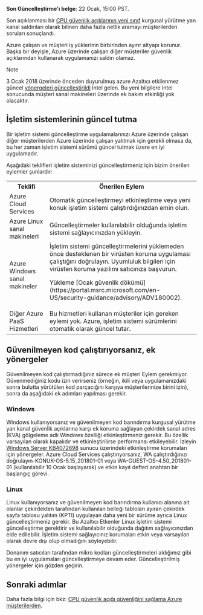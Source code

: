 


**Son Güncelleştirme'ı belge**: 22 Ocak, 15:00 PST.

Son açıklanması bir [CPU güvenlik açıklarının yeni sınıf](https://portal.msrc.microsoft.com/en-US/security-guidance/advisory/ADV180002) kurgusal yürütme yan kanal saldırıları olarak bilinen daha fazla netlik aramayı müşterilerden soruları sonuçlandı.  

Azure çalışan ve müşteri iş yüklerinin birbirinden ayırır altyapı korunur.  Başka bir deyişle, Azure üzerinde çalışan diğer müşteriler güvenlik açıklarından kullanarak uygulamanızı saldırı olamaz.

> [!NOTE] 
> 3 Ocak 2018 üzerinde önceden duyurulmuş azure Azaltıcı etkilenmez güncel [yönergeleri güncelleştirildi](https://newsroom.intel.com/news/root-cause-of-reboot-issue-identified-updated-guidance-for-customers-and-partners/) Intel gelen. Bu yeni bilgilere Intel sonucunda müşteri sanal makineleri üzerinde ek bakım etkinliği yok olacaktır.

## <a name="keeping-your-operating-systems-up-to-date"></a>İşletim sistemlerinin güncel tutma

Bir işletim sistemi güncelleştirme uygulamalarınızı Azure üzerinde çalışan diğer müşterilerden Azure üzerinde çalışan yalıtmak için gerekli olmasa da, bu her zaman işletim sistemi sürümü güncel tutmak üzere en iyi uygulamadır. 

Aşağıdaki teklifleri işletim sisteminizi güncelleştirmeniz için bizim önerilen eylemler şunlardır: 

<table>
<tr>
<th>Teklifi</th> <th>Önerilen Eylem </th>
</tr>
<tr>
<td>Azure Cloud Services </td>  <td>Otomatik güncelleştirmeyi etkinleştirme veya yeni konuk işletim sistemi çalıştırdığınızdan emin olun.</td>
</tr>
<tr>
<td>Azure Linux sanal makineleri</td> <td>Güncelleştirmeler kullanılabilir olduğunda işletim sistemi sağlayıcınızdan yükleyin. </td>
</tr>
<tr>
<td>Azure Windows sanal makineler </td> <td>İşletim sistemi güncelleştirmelerini yüklemeden önce desteklenen bir virüsten koruma uygulaması çalıştığını doğrulayın. Uyumluluk bilgileri için virüsten koruma yazılımı satıcınıza başvurun.<p> Yükleme [Ocak güvenlik dökümü](https://portal.msrc.microsoft.com/en-US/security-guidance/advisory/ADV180002). </p></td>
</tr>
<tr>
<td>Diğer Azure PaaS Hizmetleri</td> <td>Bu hizmetleri kullanan müşteriler için gereken eylemi yok. Azure, işletim sistemi sürümlerini otomatik olarak güncel tutar. </td>
</tr>
</table>

## <a name="additional-guidance-if-you-are-running-untrusted-code"></a>Güvenilmeyen kod çalıştırıyorsanız, ek yönergeler 

Güvenilmeyen kod çalıştırmadığınız sürece ek müşteri Eylem gerekmiyor. Güvenmediğiniz kodu izin verirseniz (örneğin, ikili veya uygulamanızdaki sonra bulutta yürütülen kod parçacığını karşıya müşterilerinize birini izin), sonra da aşağıdaki ek adımları yapılması gerekir.  


### <a name="windows"></a>Windows 
Windows kullanıyorsanız ve güvenilmeyen kod barındırma kurgusal yürütme yan kanal güvenlik açıklarına karşı ek koruma sağlayan çekirdek sanal adres (KVA) gölgeleme adlı Windows özelliği etkinleştirmeniz gerekir. Bu özellik varsayılan olarak kapalıdır ve etkinleştirilirse performansı etkileyebilir. İzleyin [Windows Server KB4072698](https://support.microsoft.com/help/4072698/windows-server-guidance-to-protect-against-the-speculative-execution) sunucu üzerindeki etkinleştirme korumaları için yönergeler. Azure Cloud Services çalıştırıyorsanız, WA çalıştırdığınızı doğrulayın-KONUK-OS-5.15_201801-01 veya WA-GUEST-OS-4.50_201801-01 (kullanılabilir 10 Ocak başlayarak) ve etkin kayıt defteri anahtarı bir başlangıç görevi.


### <a name="linux"></a>Linux
Linux kullanıyorsanız ve güvenilmeyen kod barındırma kullanıcı alanına ait olanlar çekirdekten tarafından kullanılan belleği tabloları ayıran çekirdek sayfa tablosu yalıtım (KPTI) uygulayan daha yeni bir sürüme ayrıca Linux güncelleştirmeniz gerekir. Bu Azaltıcı Etkenler Linux işletim sistemi güncelleştirme gerektirir ve kullanılabilir olduğunda dağıtım sağlayıcınızdan elde edilebilir. İşletim sistemi sağlayıcınız korumaları etkin veya varsayılan olarak devre dışı olup olmadığını söyleyebilir.



Donanım satıcıları tarafından mikro kodları güncelleştirmeleri aldığımız gibi bu en iyi uygulamaları güncelleştirmeye devam eder. Güncelleştirilmiş yönergeler için gözden geçirin.


## <a name="next-steps"></a>Sonraki adımlar

Daha fazla bilgi için bkz: [CPU güvenlik açığı güvenliğini sağlama Azure müşterilerden](https://azure.microsoft.com/blog/securing-azure-customers-from-cpu-vulnerability/).
